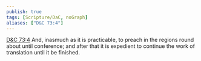 ```yaml
---
publish: true
tags: [Scripture/DaC, noGraph]
aliases: ["D&C 73:4"]
---
```

[D&C 73:4](https://churchofjesuschrist.org/study/scriptures/dc-testament/dc/73?lang=eng&id=p4#p4) And, inasmuch as it is practicable, to preach in the regions round about until conference; and after that it is expedient to continue the work of translation until it be finished.

